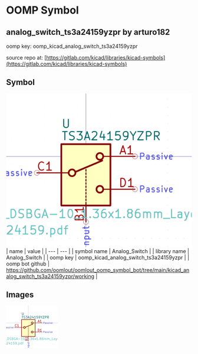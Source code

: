 # OOMP Symbol  
## analog_switch_ts3a24159yzpr  by arturo182  
  
oomp key: oomp_kicad_analog_switch_ts3a24159yzpr  
  
source repo at: [https://gitlab.com/kicad/libraries/kicad-symbols](https://gitlab.com/kicad/libraries/kicad-symbols)  
## Symbol  
  
[![working.png](working_600.png)](working.png)  
| name | value | 
| --- | --- | 
| symbol name | Analog_Switch | 
| library name | Analog_Switch | 
| oomp key | oomp_kicad_analog_switch_ts3a24159yzpr | 
| oomp bot github | https://github.com/oomlout/oomlout_oomp_symbol_bot/tree/main/kicad_analog_switch_ts3a24159yzpr/working | 
## Images  
  
[![working.png](working_140.png)](working.png)  
